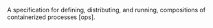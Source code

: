 A specification for defining, distributing, and running, compositions of
containerized processes \[ops].
